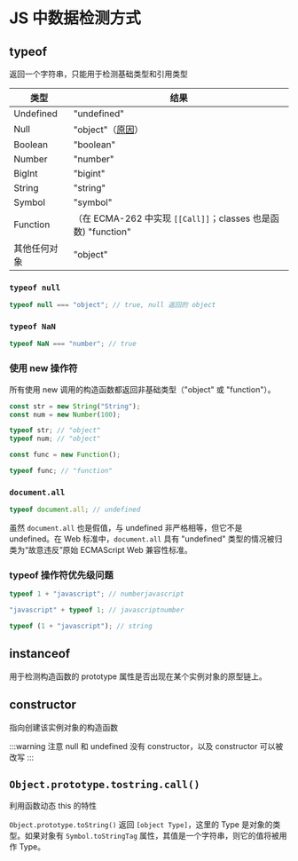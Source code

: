 # JS 中数据检测方式

## typeof

返回一个字符串，只能用于检测基础类型和引用类型

| 类型         | 结果                                                                                                               |
| ------------ | ------------------------------------------------------------------------------------------------------------------ |
| Undefined    | "undefined"                                                                                                        |
| Null         | "object"（[原因](https://developer.mozilla.org/zh-CN/docs/Web/JavaScript/Reference/Operators/typeof#typeof_null)） |
| Boolean      | "boolean"                                                                                                          |
| Number       | "number"                                                                                                           |
| BigInt       | "bigint"                                                                                                           |
| String       | "string"                                                                                                           |
| Symbol       | "symbol"                                                                                                           |
| Function     | （在 ECMA-262 中实现 `[[Call]]`；classes 也是函数) "function"                                                      |
| 其他任何对象 | "object"                                                                                                           |

### `typeof null`

```js
typeof null === "object"; // true, null 返回的 object
```

### `typeof NaN`

```js
typeof NaN === "number"; // true
```

### 使用 new 操作符

所有使用 new 调用的构造函数都返回非基础类型（"object" 或 "function"）。

```js
const str = new String("String");
const num = new Number(100);

typeof str; // "object"
typeof num; // "object"

const func = new Function();

typeof func; // "function"
```

### `document.all`

```js
typeof document.all; // undefined
```

虽然 `document.all` 也是假值，与 undefined 非严格相等，但它不是 undefined。在 Web 标准中，`document.all` 具有 "undefined" 类型的情况被归类为“故意违反”原始 ECMAScript Web 兼容性标准。

### typeof 操作符优先级问题

```js
typeof 1 + "javascript"; // numberjavascript

"javascript" + typeof 1; // javascriptnumber

typeof (1 + "javascript"); // string
```

## instanceof

用于检测构造函数的 prototype 属性是否出现在某个实例对象的原型链上。

## constructor

指向创建该实例对象的构造函数

:::warning 注意
null 和 undefined 没有 constructor，以及 constructor 可以被改写
:::

## `Object.prototype.tostring.call()`

利用函数动态 this 的特性

`Object.prototype.toString()` 返回 `[object Type]`，这里的 Type 是对象的类型。如果对象有 `Symbol.toStringTag` 属性，其值是一个字符串，则它的值将被用作 Type。

